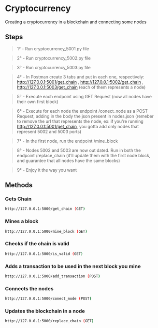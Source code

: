 # Cryptocurrency
Creating a cryptocurrency in a blockchain and connecting some nodes 

## Steps

> 1° - Run cryptocurrency_5001.py file

> 2° - Run cryptocurrency_5002.py file

> 3° - Run cryptocurrency_5003.py file

> 4° - In Postman create 3 tabs and put in each one, respectively: http://127.0.0.1:5001/get_chain , http://127.0.0.1:5002/get_chain , http://127.0.0.1:5003/get_chain (each of them represents a node)

> 5° - Execute each endpoint using GET Request (now all nodes have their own first block)

> 6° - Execute for each node the endpoint /conect_node as a POST Request, adding in the body the json present in nodes.json (remeber to remove the url that represents the node, ex: if you're running http://127.0.0.1:5001/get_chain, you gotta add only nodes that represent 5002 and 5003 ports)

> 7° - In the first node, run the endpoint /mine_block

> 8° - Nodes 5002 and 5003 are now out dated. Run in both the endpoint /replace_chain (it'll update them with the first node block, and guarantee that all nodes have the same blocks)

> 9° - Enjoy it the way you want

## Methods

### Gets Chain
```bash
http://127.0.0.1:5000/get_chain (GET)
```

### Mines a block
```bash
http://127.0.0.1:5000/mine_block (GET)
```

### Checks if the chain is valid
```bash
http://127.0.0.1:5000/is_valid (GET)
```

### Adds a transaction to be used in the next block you mine
```bash
http://127.0.0.1:5000/add_transaction (POST)
```

### Connects the nodes
```bash
http://127.0.0.1:5000/conect_node (POST)
```

### Updates the blockchain in a node
```bash
http://127.0.0.1:5000/replace_chain (GET)
```
